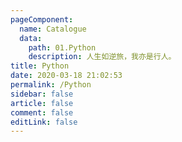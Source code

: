 ```yaml
---
pageComponent: 
  name: Catalogue
  data: 
    path: 01.Python
    description: 人生如逆旅，我亦是行人。
title: Python
date: 2020-03-18 21:02:53
permalink: /Python
sidebar: false
article: false
comment: false
editLink: false
---
```


